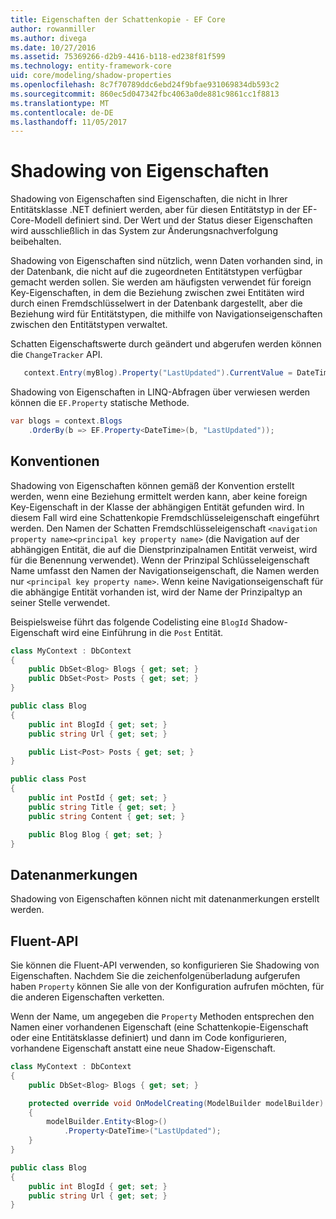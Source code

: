 ```yaml
---
title: Eigenschaften der Schattenkopie - EF Core
author: rowanmiller
ms.author: divega
ms.date: 10/27/2016
ms.assetid: 75369266-d2b9-4416-b118-ed238f81f599
ms.technology: entity-framework-core
uid: core/modeling/shadow-properties
ms.openlocfilehash: 8c7f70789ddc6ebd24f9bfae931069834db593c2
ms.sourcegitcommit: 860ec5d047342fbc4063a0de881c9861cc1f8813
ms.translationtype: MT
ms.contentlocale: de-DE
ms.lasthandoff: 11/05/2017
---
```

# <a name="shadow-properties"></a>Shadowing von Eigenschaften

Shadowing von Eigenschaften sind Eigenschaften, die nicht in Ihrer Entitätsklasse .NET definiert werden, aber für diesen Entitätstyp in der EF-Core-Modell definiert sind. Der Wert und der Status dieser Eigenschaften wird ausschließlich in das System zur Änderungsnachverfolgung beibehalten.

Shadowing von Eigenschaften sind nützlich, wenn Daten vorhanden sind, in der Datenbank, die nicht auf die zugeordneten Entitätstypen verfügbar gemacht werden sollen. Sie werden am häufigsten verwendet für foreign Key-Eigenschaften, in dem die Beziehung zwischen zwei Entitäten wird durch einen Fremdschlüsselwert in der Datenbank dargestellt, aber die Beziehung wird für Entitätstypen, die mithilfe von Navigationseigenschaften zwischen den Entitätstypen verwaltet.

Schatten Eigenschaftswerte durch geändert und abgerufen werden können die `ChangeTracker` API.

``` csharp
   context.Entry(myBlog).Property("LastUpdated").CurrentValue = DateTime.Now;
```

Shadowing von Eigenschaften in LINQ-Abfragen über verwiesen werden können die `EF.Property` statische Methode.

``` csharp
var blogs = context.Blogs
    .OrderBy(b => EF.Property<DateTime>(b, "LastUpdated"));
```

## <a name="conventions"></a>Konventionen

Shadowing von Eigenschaften können gemäß der Konvention erstellt werden, wenn eine Beziehung ermittelt werden kann, aber keine foreign Key-Eigenschaft in der Klasse der abhängigen Entität gefunden wird. In diesem Fall wird eine Schattenkopie Fremdschlüsseleigenschaft eingeführt werden. Den Namen der Schatten Fremdschlüsseleigenschaft `<navigation property name><principal key property name>` (die Navigation auf der abhängigen Entität, die auf die Dienstprinzipalnamen Entität verweist, wird für die Benennung verwendet). Wenn der Prinzipal Schlüsseleigenschaft Name umfasst den Namen der Navigationseigenschaft, die Namen werden nur `<principal key property name>`. Wenn keine Navigationseigenschaft für die abhängige Entität vorhanden ist, wird der Name der Prinzipaltyp an seiner Stelle verwendet.

Beispielsweise führt das folgende Codelisting eine `BlogId` Shadow-Eigenschaft wird eine Einführung in die `Post` Entität.

<!-- [!code-csharp[Main](samples/core/Modeling/Conventions/Samples/ShadowForeignKey.cs)] -->
``` csharp
class MyContext : DbContext
{
    public DbSet<Blog> Blogs { get; set; }
    public DbSet<Post> Posts { get; set; }
}

public class Blog
{
    public int BlogId { get; set; }
    public string Url { get; set; }

    public List<Post> Posts { get; set; }
}

public class Post
{
    public int PostId { get; set; }
    public string Title { get; set; }
    public string Content { get; set; }

    public Blog Blog { get; set; }
}
```

## <a name="data-annotations"></a>Datenanmerkungen

Shadowing von Eigenschaften können nicht mit datenanmerkungen erstellt werden.

## <a name="fluent-api"></a>Fluent-API

Sie können die Fluent-API verwenden, so konfigurieren Sie Shadowing von Eigenschaften. Nachdem Sie die zeichenfolgenüberladung aufgerufen haben `Property` können Sie alle von der Konfiguration aufrufen möchten, für die anderen Eigenschaften verketten.

Wenn der Name, um angegeben die `Property` Methoden entsprechen den Namen einer vorhandenen Eigenschaft (eine Schattenkopie-Eigenschaft oder eine Entitätsklasse definiert) und dann im Code konfigurieren, vorhandene Eigenschaft anstatt eine neue Shadow-Eigenschaft.

<!-- [!code-csharp[Main](samples/core/Modeling/FluentAPI/Samples/ShadowProperty.cs?highlight=7,8)] -->
``` csharp
class MyContext : DbContext
{
    public DbSet<Blog> Blogs { get; set; }

    protected override void OnModelCreating(ModelBuilder modelBuilder)
    {
        modelBuilder.Entity<Blog>()
            .Property<DateTime>("LastUpdated");
    }
}

public class Blog
{
    public int BlogId { get; set; }
    public string Url { get; set; }
}
```
